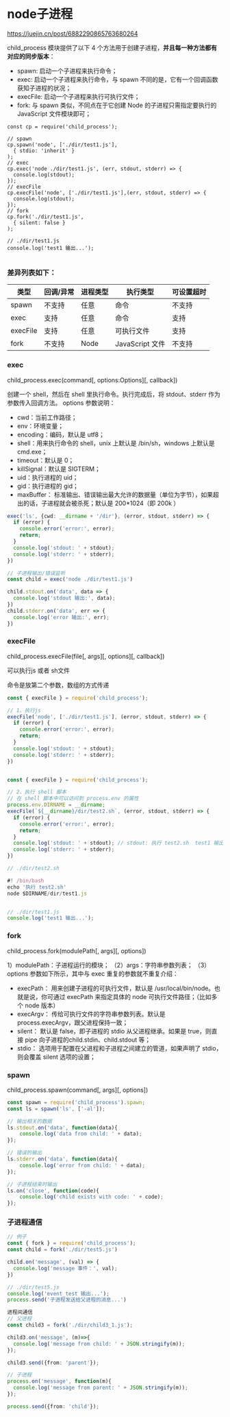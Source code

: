 # node子进程



https://juejin.cn/post/6882290865763680264



child_process 模块提供了以下 4 个方法用于创建子进程，**并且每一种方法都有对应的同步版本**：

- spawn: 启动一个子进程来执行命令；
- exec:  启动一个子进程来执行命令，与 spawn 不同的是，它有一个回调函数获知子进程的状况；
- execFile: 启动一个子进程来执行可执行文件；
- fork:  与 spawn 类似，不同点在于它创建 Node 的子进程只需指定要执行的 JavaScript 文件模块即可；





```tsx
const cp = require('child_process');

// spawn
cp.spawn('node', ['./dir/test1.js'],
  { stdio: 'inherit' }
);
// exec
cp.exec('node ./dir/test1.js', (err, stdout, stderr) => {
  console.log(stdout);
});
// execFile
cp.execFile('node', ['./dir/test1.js'],(err, stdout, stderr) => {
  console.log(stdout);
});
// fork
cp.fork('./dir/test1.js',
  { silent: false }
);

// ./dir/test1.js
console.log('test1 输出...');
 
```

### 差异列表如下：

| 类型     | 回调/异常 | 进程类型 | 执行类型        | 可设置超时 |
| -------- | --------- | -------- | --------------- | ---------- |
| spawn    | 不支持    | 任意     | 命令            | 不支持     |
| exec     | 支持      | 任意     | 命令            | 支持       |
| execFile | 支持      | 任意     | 可执行文件      | 支持       |
| fork     | 不支持    | Node     | JavaScript 文件 | 不支持     |



### exec

child_process.exec(command[, options:Options][, callback])

创建一个 shell，然后在 shell 里执行命令。执行完成后，将 stdout、stderr 作为参数传入回调方法。 options 参数说明：

- cwd：当前工作路径；
- env：环境变量；
- encoding：编码，默认是 utf8；
- shell：用来执行命令的 shell，unix 上默认是 /bin/sh，windows 上默认是 cmd.exe；
- timeout：默认是 0；
- killSignal：默认是 SIGTERM；
- uid：执行进程的 uid；
- gid：执行进程的 gid；
- maxBuffer： 标准输出、错误输出最大允许的数据量（单位为字节），如果超出的话，子进程就会被杀死；默认是 200*1024（即 200k ）

 

```typescript
exec('ls', {cwd: __dirname + '/dir'}, (error, stdout, stderr) => {
  if (error) {
    console.error('error:', error);
    return;
  }
  console.log('stdout: ' + stdout);
  console.log('stderr: ' + stderr);
})

// 子进程输出/错误监听
const child = exec('node ./dir/test1.js')

child.stdout.on('data', data => {
  console.log('stdout 输出:', data);
})
child.stderr.on('data', err => {
  console.log('error 输出:', err);
})
```



### execFile

child_process.execFile(file[, args][, options][, callback])

可以执行js 或者 sh文件

命令是放第二个参数，数组的方式传递

```typescript
const { execFile } = require('child_process');

// 1、执行js
execFile('node', ['./dir/test1.js'], (error, stdout, stderr) => {
  if (error) {
    console.error('error:', error);
    return;
  }
  console.log('stdout: ' + stdout); 
  console.log('stderr: ' + stderr);
})


const { execFile } = require('child_process');

// 2、执行 shell 脚本
// 在 shell 脚本中可以访问到 process.env 的属性 
process.env.DIRNAME = __dirname;
execFile(`${__dirname}/dir/test2.sh`, (error, stdout, stderr) => {
  if (error) {
    console.error('error:', error);
    return;
  }
  console.log('stdout: ' + stdout); // stdout: 执行 test2.sh  test1 输出...
  console.log('stderr: ' + stderr);
})

// ./dir/test2.sh

#! /bin/bash
echo '执行 test2.sh'
node $DIRNAME/dir/test1.js


// ./dir/test1.js
console.log('test1 输出...');
```

###  fork

child_process.fork(modulePath[, args][, options])

1）modulePath：子进程运行的模块； （2）args：字符串参数列表； （3）options 参数如下所示，其中与 exec 重复的参数就不重复介绍：

- execPath： 用来创建子进程的可执行文件，默认是 /usr/local/bin/node。也就是说，你可通过 execPath 来指定具体的 node 可执行文件路径；（比如多个 node 版本）
- execArgv： 传给可执行文件的字符串参数列表。默认是 process.execArgv，跟父进程保持一致；
- silent： 默认是 false，即子进程的 stdio 从父进程继承。如果是 true，则直接 pipe 向子进程的child.stdin、child.stdout 等；
- stdio： 选项用于配置在父进程和子进程之间建立的管道，如果声明了 stdio，则会覆盖 silent 选项的设置；

###  spawn

child_process.spawn(command[, args][, options])

```typescript
const spawn = require('child_process').spawn;
const ls = spawn('ls', ['-al']);

// 输出相关的数据
ls.stdout.on('data', function(data){
    console.log('data from child: ' + data);
});

// 错误的输出
ls.stderr.on('data', function(data){
    console.log('error from child: ' + data);
});

// 子进程结束时输出
ls.on('close', function(code){
    console.log('child exists with code: ' + code);
});
```

 



### 子进程通信

```typescript
// 例子
const { fork } = require('child_process');
const child = fork('./dir/test5.js')

child.on('message', (val) => {
  console.log('message 事件：', val);
})

// ./dir/test5.js
console.log('event_test 输出...');
process.send('子进程发送给父进程的消息...')

进程间通信
// 父进程
const child3 = fork('./dir/child3_1.js');

child3.on('message', (m)=>{
  console.log('message from child: ' + JSON.stringify(m));
});

child3.send({from: 'parent'});

// 子进程
process.on('message', function(m){
  console.log('message from parent: ' + JSON.stringify(m));
});

process.send({from: 'child'});
```